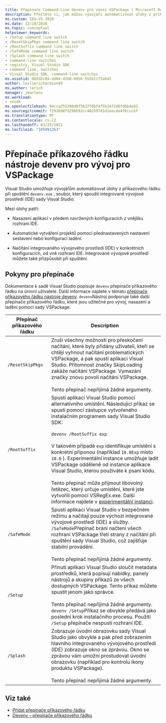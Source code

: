 ```yaml
---
title: Přepínače Command-Line devenv pro vývoj VSPackage | Microsoft Docs
description: Přečtěte si, jak můžou vývojáři automatizovat úlohy z příkazového řádku při spuštění devenv.exe, souboru, který spouští integrované vývojové prostředí (IDE) sady Visual Studio.
ms.custom: SEO-VS-2020
ms.date: 12/10/2018
ms.topic: conceptual
helpviewer_keywords:
- /Setup command line switch
- /ResetSkipPkgs command line switch
- /RootSuffix command line switch
- /SafeMode command line switch
- /Splash command line switch
- command-line switches
- registry, Visual Studio SDK
- command line, switches
- Visual Studio SDK, command-line switches
ms.assetid: d65d2c04-dd84-42b0-b956-555b11f5a645
author: leslierichardson95
ms.author: lerich
manager: jmartens
ms.workload:
- vssdk
ms.openlocfilehash: 94cca255390d9f5637f0bf4f5b24f2d0fd6b4e83
ms.sourcegitcommit: f2916d8fd296b92cc402597d1d1eecda4f6cccbf
ms.translationtype: MT
ms.contentlocale: cs-CZ
ms.lasthandoff: 03/25/2021
ms.locfileid: "105091263"
---
```

# <a name="devenv-command-line-switches-for-vspackage-development"></a>Přepínače příkazového řádku nástroje devenv pro vývoj pro VSPackage

Visual Studio umožňuje vývojářům automatizovat úlohy z příkazového řádku při spuštění `devenv.exe` , soubor, který spouští integrované vývojové prostředí (IDE) sady Visual Studio.

 Mezi úlohy patří:

- Nasazení aplikací v předem navržených konfiguracích z vnějšku rozhraní IDE.

- Automatické vytváření projektů pomocí přednastavených nastavení sestavení nebo konfigurací ladění.

- Načítání integrovaného vývojového prostředí (IDE) v konkrétních konfiguracích, od vně rozhraní IDE. Integrované vývojové prostředí můžete také přizpůsobit při spuštění.

## <a name="guidelines-for-switches"></a>Pokyny pro přepínače

Dokumentace k sadě Visual Studio popisuje `devenv` přepínače příkazového řádku na úrovni uživatele. Další informace najdete v tématu [přepínače příkazového řádku nástroje devenv](../ide/reference/devenv-command-line-switches.md). `devenv`Nástroj podporuje také další přepínače příkazového řádku, které jsou užitečné pro vývoj, nasazení a ladění pomocí sady VSPackage.

| Přepínač příkazového řádku | Description |
|---------------------| - |
| `/ResetSkipPkgs` | Zruší všechny možnosti pro přeskočení načítání, které byly přidány uživateli, kteří se chtějí vyhnout načítání problematických VSPackage, a pak spustí aplikaci Visual Studio. Přítomnost značky SkipLoading zakáže načítání VSPackage. Vymazání značky znovu povolí načítání VSPackage.<br /><br /> Tento přepínač nepřijímá žádné argumenty. |
| `/RootSuffix` | Spustí aplikaci Visual Studio pomocí alternativního umístění. Následující příkaz se spustí pomocí zástupce vytvořeného instalačním programem sady Visual Studio SDK:<br /><br /> `devenv /RootSuffix exp`<br /><br /> V takovém případě `exp` identifikuje umístění s konkrétní příponou (například `10.0Exp` místo `10.0` ). Experimentální instance umožňuje ladit VSPackage odděleně od instance aplikace Visual Studio, kterou používáte k psaní kódu.<br /><br /> Tento přepínač může přijmout libovolný řetězec, který určuje umístění, které jste vytvořili pomocí VSRegEx.exe. Další informace najdete v [experimentální instanci](../extensibility/the-experimental-instance.md). |
| `/SafeMode` | Spustí aplikaci Visual Studio v bezpečném režimu a načítají pouze výchozí integrované vývojové prostředí (IDE) a služby. `/SafeMode`Přepínač brání načtení všech rozhraní VSPackage třetí strany z načítání při spuštění sady Visual Studio, což zajišťuje stabilní provádění.<br /><br /> Tento přepínač nepřijímá žádné argumenty. |
| `/Setup` | Přinutí aplikaci Visual Studio sloučit metadata prostředků, která popisují nabídky, panely nástrojů a skupiny příkazů ze všech dostupných VSPackage. Tento příkaz můžete spustit jenom jako správce. <br /><br /> Tento přepínač nepřijímá žádné argumenty. `devenv /Setup`Příkaz se obvykle předává jako poslední krok instalačního procesu. Použití `/Setup` přepínače nespustí rozhraní IDE.|
| `/Splash` | Zobrazuje úvodní obrazovku sady Visual Studio jako obvykle a pak před zobrazením hlavního integrovaného vývojového prostředí (IDE) zobrazuje okno se zprávou. Okno se zprávou vám umožní prostudovat úvodní obrazovku (například pro kontrolu ikony produktu VSPackage).<br /><br /> Tento přepínač nepřijímá žádné argumenty. |

## <a name="see-also"></a>Viz také

- [Přidat přepínače příkazového řádku](../extensibility/adding-command-line-switches.md)
- [Devenv – přepínače příkazového řádku](../ide/reference/devenv-command-line-switches.md)
